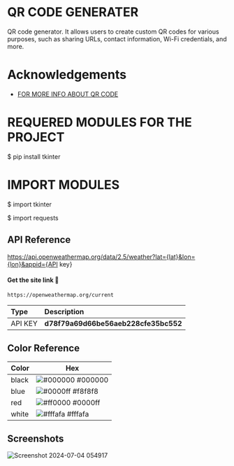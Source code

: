 
# QR CODE GENERATER

QR code generator. It allows users to create custom QR codes for various purposes, such as sharing URLs, contact information, Wi-Fi credentials, and more. 


# Acknowledgements

 - [FOR MORE INFO ABOUT QR CODE](https://www.geeksforgeeks.org/qr-code-generator/)


# REQUERED  MODULES FOR THE PROJECT 

$ pip install tkinter

# IMPORT MODULES 

$ import tkinter

$ import requests

## API Reference

https://api.openweathermap.org/data/2.5/weather?lat={lat}&lon={lon}&appid={API key}

#### Get the site link 🔗 

```
https://openweathermap.org/current
```

| Type     | Description                         |
| :--------| :-----------------------------------|
| API KEY  |**d78f79a69d66be56aeb228cfe35bc552**


## Color Reference

| Color             | Hex                                                                |
| ----------------- | ------------------------------------------------------------------ |
| black   | ![#000000](https://via.placeholder.com/10/0a192f?text=+) #000000 |
| blue  | ![#0000ff](https://via.placeholder.com/10/f8f8f8?text=+) #f8f8f8 |
|red   | ![#ff0000](https://via.placeholder.com/10/00b48a?text=+) #0000ff |
| white | ![#fffafa](https://via.placeholder.com/10/00b48a?text=+) #fffafa |


## Screenshots
![Screenshot 2024-07-04 054917](https://github.com/VishalRock04/QR-CODE/assets/133562727/e2d187b5-d01c-43e1-bbc9-b7f7bb52d49c)



